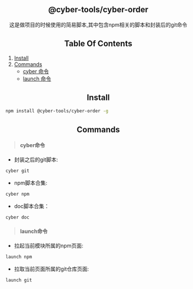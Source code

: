 <h2 align="center">
  @cyber-tools/cyber-order
</h2>

<div align="center">
  这是做项目的时候使用的简易脚本,其中包含npm相关的脚本和封装后的git命令
</div>

<h2 align="center">
  Table Of Contents
</h2>

1. [Install](#Install)
2. [Commands](#Commands)
   - [cyber 命令](#cyber命令)
   - [launch 命令](#launch命令)

<h2 align="center">
  Install
</h2>

```bash
npm install @cyber-tools/cyber-order -g
```


<h2 align="center">
  Commands
</h2>

> <h4>cyber命令</h4>

- 封装之后的git脚本:

```bash
cyber git
```
- npm脚本合集:

```bash
cyber npm
```

- doc脚本合集：

```bash
cyber doc
```

  

> <h4>launch命令</h4>

- 拉起当前模块所属的npm页面:

```bash
launch npm
```

- 拉取当前页面所属的git仓库页面:

```bash
launch git
```

